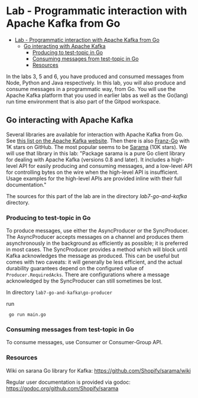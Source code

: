 # Lab - Programmatic interaction with Apache Kafka from Go

- [Lab - Programmatic interaction with Apache Kafka from Go](#lab---programmatic-interaction-with-apache-kafka-from-go)
  - [Go interacting with Apache Kafka](#go-interacting-with-apache-kafka)
    - [Producing to test-topic in Go](#producing-to-test-topic-in-go)
    - [Consuming messages from test-topic in Go](#consuming-messages-from-test-topic-in-go)
    - [Resources](#resources)

In the labs 3, 5 and 6, you have produced and consumed messages from Node, Python and Java respectively. In this lab, you will also produce and consume messages in a programmatic way, from Go. You will use the Apache Kafka platform that you used in earlier labs as well as the Go(lang) run time environment that is also part of the Gitpod workspace. 

## Go interacting with Apache Kafka

Several libraries are available for interaction with Apache Kafka from Go. See [this list on the Apache Kafka website](https://cwiki.apache.org/confluence/display/KAFKA/Clients#Clients-Go(AKAgolang)). Then there is also [Franz-Go](https://github.com/twmb/franz-go) with 1K stars on GitHub. The most popular seems to be [Sarama](https://github.com/Shopify/sarama) (10K stars). We will use that library in this lab: "Package sarama is a pure Go client library for dealing with Apache Kafka (versions 0.8 and later). It includes a high-level API for easily producing and consuming messages, and a low-level API for controlling bytes on the wire when the high-level API is insufficient. Usage examples for the high-level APIs are provided inline with their full documentation."

The sources for this part of the lab are in the directory *lab7-go-and-kafka* directory.

### Producing to test-topic in Go

To produce messages, use either the AsyncProducer or the SyncProducer. The AsyncProducer accepts messages on a channel and produces them asynchronously in the background as efficiently as possible; it is preferred in most cases. The SyncProducer provides a method which will block until Kafka acknowledges the message as produced. This can be useful but comes with two caveats: it will generally be less efficient, and the actual durability guarantees depend on the configured value of `Producer.RequiredAcks`. There are configurations where a message acknowledged by the SyncProducer can still sometimes be lost.

In directory `lab7-go-and-kafka\go-producer`

run

```
 go run main.go
```


### Consuming messages from test-topic in Go

To consume messages, use Consumer or Consumer-Group API.


### Resources

Wiki on sarana Go library for Kafka: https://github.com/Shopify/sarama/wiki

Regular user documentation is provided via godoc: https://godoc.org/github.com/Shopify/sarama

